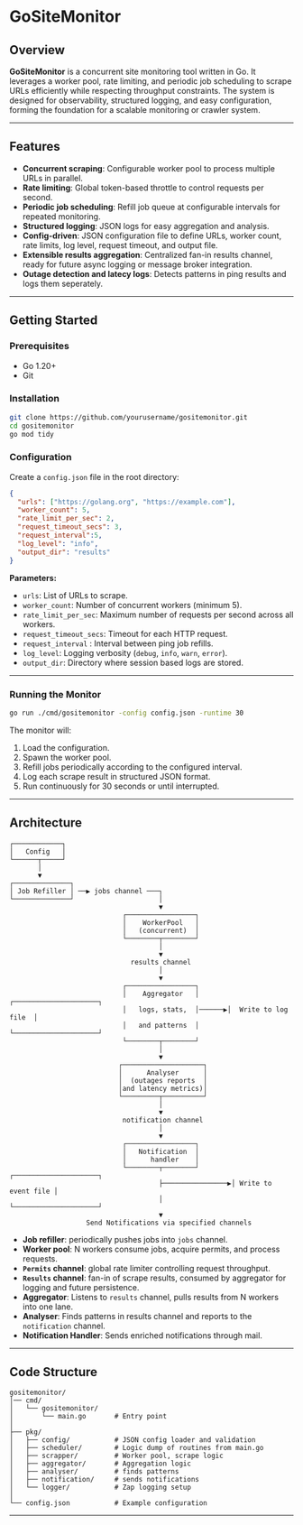 # GoSiteMonitor

## Overview

**GoSiteMonitor** is a concurrent site monitoring tool written in Go. It leverages a worker pool, rate limiting, and periodic job scheduling to scrape URLs efficiently while respecting throughput constraints. The system is designed for observability, structured logging, and easy configuration, forming the foundation for a scalable monitoring or crawler system.

---

## Features

* **Concurrent scraping**: Configurable worker pool to process multiple URLs in parallel.
* **Rate limiting**: Global token-based throttle to control requests per second.
* **Periodic job scheduling**: Refill job queue at configurable intervals for repeated monitoring.
* **Structured logging**: JSON logs for easy aggregation and analysis.
* **Config-driven**: JSON configuration file to define URLs, worker count, rate limits, log level, request timeout, and output file.
* **Extensible results aggregation**: Centralized fan-in results channel, ready for future async logging or message broker integration.
* **Outage detection and latecy logs**: Detects patterns in ping results and logs them seperately.
---

## Getting Started

### Prerequisites

* Go 1.20+
* Git

### Installation

```bash
git clone https://github.com/yourusername/gositemonitor.git
cd gositemonitor
go mod tidy
```

### Configuration

Create a `config.json` file in the root directory:

```json
{
  "urls": ["https://golang.org", "https://example.com"],
  "worker_count": 5,
  "rate_limit_per_sec": 2,
  "request_timeout_secs": 3,
  "request_interval":5,
  "log_level": "info",
  "output_dir": "results"
}
```

**Parameters:**

* `urls`: List of URLs to scrape.
* `worker_count`: Number of concurrent workers (minimum 5).
* `rate_limit_per_sec`: Maximum number of requests per second across all workers.
* `request_timeout_secs`: Timeout for each HTTP request.
* `request_interval` : Interval between ping job refills.
* `log_level`: Logging verbosity (`debug`, `info`, `warn`, `error`).
* `output_dir`: Directory where session based logs are stored.

---

### Running the Monitor

```bash
go run ./cmd/gositemonitor -config config.json -runtime 30
```

The monitor will:

1. Load the configuration.
2. Spawn the worker pool.
3. Refill jobs periodically according to the configured interval.
4. Log each scrape result in structured JSON format.
5. Run continuously for 30 seconds or until interrupted.

---

## Architecture
```
┌────────────┐
│   Config   │
└──────┬─────┘
       │
       ▼
┌──────────────┐
│ Job Refiller │ ──▶ jobs channel ───┐
└──────────────┘                     │
                                     ▼
                            ┌─────────────────┐
                            │    WorkerPool   │
                            │   (concurrent)  │
                            └────────┬────────┘
                                     │
                                     ▼
                              results channel
                                     │
                                     ▼
                            ┌─────────────────┐            
                            │    Aggregator   │       ┌─────────────────────┐    
                            │   logs, stats,  │──────▶│  Write to log file  │
                            │   and patterns  │       └─────────────────────┘
                            └────────┬────────┘
                                     │
                                     ▼
                           ┌────────────────────┐
                           │      Analyser      │       
                           │  (outages reports  │
                           │and latency metrics)│       
                           └─────────┬──────────┘
                                     │
                                     ▼
                            notification channel
                                     │
                                     ▼
                            ┌─────────────────┐
                            │   Notification  │
                            │      handler    │
                            └────────┬────────┘        ┌─────────────────────┐
                                     ├────────────────▶│ Write to event file │
                                     │                 └─────────────────────┘
                                     ▼
                   Send Notifications via specified channels
```
* **Job refiller**: periodically pushes jobs into `jobs` channel.
* **Worker pool**: N workers consume jobs, acquire permits, and process requests.
* **`Permits` channel**: global rate limiter controlling request throughput.
* **`Results` channel**: fan-in of scrape results, consumed by aggregator for logging and future persistence.
* **Aggregator**: Listens to `results` channel, pulls results from N workers into one lane.
* **Analyser**: Finds patterns in results channel and reports to the `notification` channel.
* **Notification Handler**: Sends enriched notifications through mail.

---

## Code Structure

```
gositemonitor/
│── cmd/
│   └── gositemonitor/
│       └── main.go       # Entry point
│
├── pkg/
│   ├── config/           # JSON config loader and validation
│   ├── scheduler/        # Logic dump of routines from main.go
│   ├── scrapper/         # Worker pool, scrape logic
│   ├── aggregator/       # Aggregation logic
│   ├── analyser/         # finds patterns
│   ├── notification/     # sends notifications
│   └── logger/           # Zap logging setup
│
└── config.json           # Example configuration
```

---

